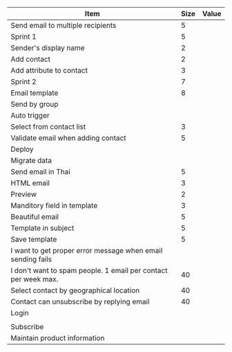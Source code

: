 | Item                                                           | Size | Value |
|----------------------------------------------------------------|----|---|
| Send email to multiple recipients                              | 5  |   |
| Sprint 1                                                       | 5  |   |
| Sender's display name                                          | 2  |   |
| Add contact                                                    | 2  |   |
| Add attribute to contact                                       | 3  |   |
| Sprint 2                                                       | 7  |   |
| Email template                                                 | 8  |   |
| Send by group                                                  |    |   |
| Auto trigger                                                   |    |   |
| Select from contact list                                       | 3  |   |
| Validate email when adding contact                             | 5  |   |
| Deploy                                                         |    |   |
| Migrate data                                                   |    |   |
| Send email in Thai                                             | 5  |   |
| HTML email                                                     | 3  |   |
| Preview                                                        | 2  |   |
| Manditory field in template                                    | 3  |   |
| Beautiful email                                                | 5  |   |
| Template in subject                                            | 5  |   |
| Save template                                                  | 5  |   |
| I want to get proper error message when email sending fails    |    |   |
| I don't want to spam people. 1 email per contact per week max. | 40 |   |
| Select contact by geographical location                        | 40 |   |
| Contact can unsubscribe by replying email                      | 40 |   |
| Login                                                          |    |   |
|                                                                |    |   |
| Subscribe                                                      |    |   |
| Maintain product information                                   |    |   |
